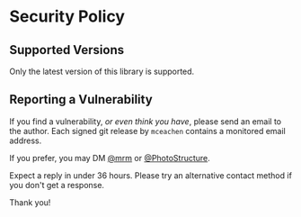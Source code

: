 # Security Policy

## Supported Versions

Only the latest version of this library is supported.

## Reporting a Vulnerability

If you find a vulnerability, _or even think you have_, please send an email to
the author. Each signed git release by `mceachen` contains a monitored email
address.

If you prefer, you may DM [@mrm](https://twitter.com/mrm) or
[@PhotoStructure](https://twitter.com/PhotoStructure).

Expect a reply in under 36 hours. Please try an alternative contact method if
you don't get a response.

Thank you!
